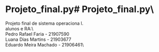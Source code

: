 # Projeto_final.py# Projeto_final.py\
Projeto final de sistema operaciona l.\
alunos e RA:\                                                                          
Pedro Rafael Faria - 21907590\
Luana Dias Martins - 21903677\
Eduardo Meira Machado - 21906461\
